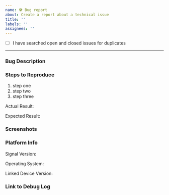```yaml
---
name: 🛠️ Bug report
about: Create a report about a technical issue
title: ''
labels: ''
assignees: ''
---
```


<!--
Our bug tracker is ONLY for bugs. It is not for feature requests, questions, or comments.

Please fill out this template with all the information you have. We can't do much without
both the logs and a detailed description of what you've encountered. Please do your best!

Please note that this tracker is only for bugs. Please try these locations if you have a question or comment:

  https://community.signalusers.org/
  http://support.signal.org/
  support@signal.org

Lastly, be sure to preview your issue before saving. Thanks!
-->

- [ ] I have searched open and closed issues for duplicates
<!--
  You can search all issues here:
    https://github.com/signalapp/Signal-Desktop/issues?utf8=%E2%9C%93&q=is%3Aissue
  Replace [ ] with [X] once you've searched
-->

---

### Bug Description

<!-- Give an overall summary of the issue. -->

### Steps to Reproduce

<!-- Using bullet points, list the steps that reproduce the bug. -->

1.  step one
2.  step two
3.  step three

Actual Result:

<!-- Describe the details of the buggy behaviour. -->

Expected Result:

<!-- Describe in detail what the correct behavior should be. -->

### Screenshots

<!--
How to take screenshots on all OSes: https://www.take-a-screenshot.org/
You can drag and drop images into this text box.
-->

### Platform Info

Signal Version:

<!-- You can see Signal's version number at Help -> About or File -> About Signal Desktop -->

Operating System:

<!-- Instructions for finding your OS version are here: http://whatsmyos.com/ -->

Linked Device Version:

<!-- Android: Settings -> Advanced,  iOS: Settings -> General -> About -->

### Link to Debug Log

<!--
Immediately after the bug has happened, submit a debug log via View -> Debug Log, then copy that URL here.

In most cases, a log from your other devices is also useful:
  Android: https://support.signal.org/hc/en-us/articles/360007318591#android_debug
  iOS: https://support.signal.org/hc/en-us/articles/360007318591#ios_debug
-->
